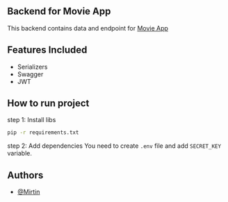 
## Backend for Movie App
This backend contains data and endpoint for [Movie App](https://github.com/Mirtin/movie-frontend)

## Features Included
- Serializers
- Swagger
- JWT



## How to run project
step 1: Install libs
```sh
pip -r requirements.txt
```
step 2: Add dependencies
You need to create `.env` file and add `SECRET_KEY` variable.


## Authors

- [@Mirtin](https://www.github.com/Mirtin)
